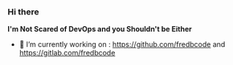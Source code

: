 ### Hi there

**I'm Not Scared of DevOps and you Shouldn't be Either**

- 🔭 I’m currently working on : https://github.com/fredbcode and https://gitlab.com/fredbcode


